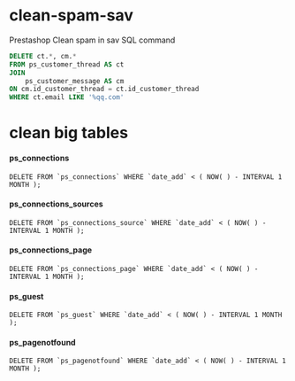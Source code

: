 # clean-spam-sav
Prestashop Clean spam in sav 
SQL command
```sql
DELETE ct.*, cm.*
FROM ps_customer_thread AS ct
JOIN
	ps_customer_message AS cm
ON cm.id_customer_thread = ct.id_customer_thread
WHERE ct.email LIKE '%qq.com'
```

# clean big tables 
#### ps_connections
```DELETE FROM `ps_connections` WHERE `date_add` < ( NOW( ) - INTERVAL 1 MONTH );```

#### ps_connections_sources
```DELETE FROM `ps_connections_source` WHERE `date_add` < ( NOW( ) - INTERVAL 1 MONTH );```

#### ps_connections_page
```DELETE FROM `ps_connections_page` WHERE `date_add` < ( NOW( ) - INTERVAL 1 MONTH );```

#### ps_guest
```DELETE FROM `ps_guest` WHERE `date_add` < ( NOW( ) - INTERVAL 1 MONTH );```

#### ps_pagenotfound
```DELETE FROM `ps_pagenotfound` WHERE `date_add` < ( NOW( ) - INTERVAL 1 MONTH );```
